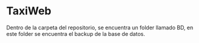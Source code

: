# TaxiWeb

Dentro de la carpeta del repositorio, se encuentra un folder llamado BD, en este folder se encuentra el backup de la base de datos.